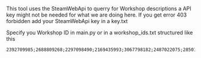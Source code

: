 


This tool uses the SteamWebApi to querry for Workshop descriptions a API key might not be needed for what we are doing here. If you get error 403 forbidden add your SteamWebApi key in a key.txt

Specify you Workshop ID in main.py or in a workshop_ids.txt structured like this
```
2392709985;2688809268;2297098490;2169435993;3067798182;2487022075;2850135071;2988491347;2629074154;2818541726;2627877543;2616986064;2613146550;2827139313;2460154811;2200148440;2759027882;2640569820;2282429356
```